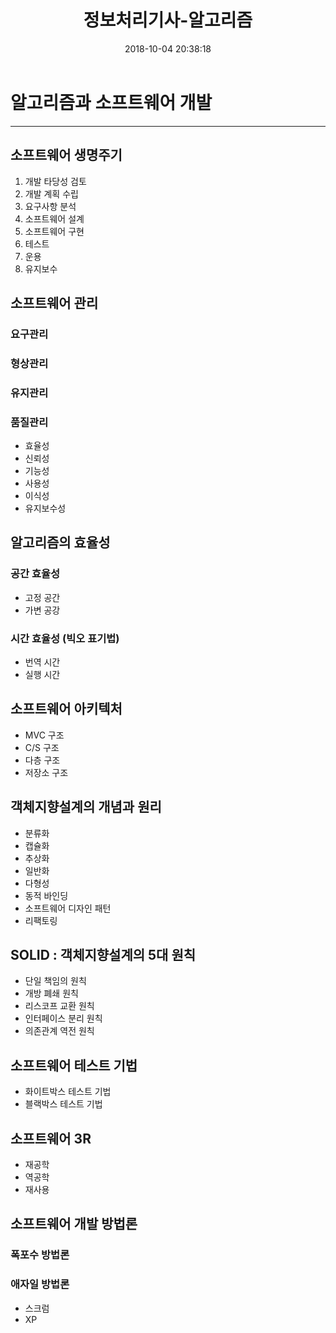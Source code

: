﻿---
title: 정보처리기사-알고리즘
date: 2018-10-04 20:38:18
tags:categories:
- 개발공부
- 정보처리기사

---

# 알고리즘과 소프트웨어 개발

----
## 소프트웨어 생명주기
1. 개발 타당성 검토
2. 개발 계획 수립
3. 요구사항 분석
4. 소프트웨어 설계
5. 소프트웨어 구현
6. 테스트
7. 운용
9. 유지보수

## 소프트웨어 관리
### 요구관리
### 형상관리
### 유지관리
### 품질관리
- 효율성
- 신뢰성
- 기능성
- 사용성
- 이식성
- 유지보수성

## 알고리즘의 효율성
### 공간 효율성
- 고정 공간
- 가변 공강
### 시간 효율성 (빅오 표기법)
- 번역 시간
- 실행 시간

## 소프트웨어 아키텍처
- MVC 구조
- C/S 구조
- 다층 구조
- 저장소 구조

## 객체지향설계의 개념과 원리
- 분류화
- 캡슐화
- 추상화
- 일반화
- 다형성
- 동적 바인딩
- 소프트웨어 디자인 패턴
- 리팩토링

## SOLID : 객체지향설계의 5대 원칙
- 단일 책임의 원칙
- 개방 폐쇄 원칙
- 리스코프 교환 원칙
- 인터페이스 분리 원칙
- 의존관계 역전 원칙

## 소프트웨어 테스트 기법
- 화이트박스 테스트 기법
- 블랙박스 테스트 기법

## 소프트웨어 3R
- 재공학
- 역공학
- 재사용

## 소프트웨어 개발 방법론
### 폭포수 방법론
### 애자일 방법론
- 스크럼
- XP